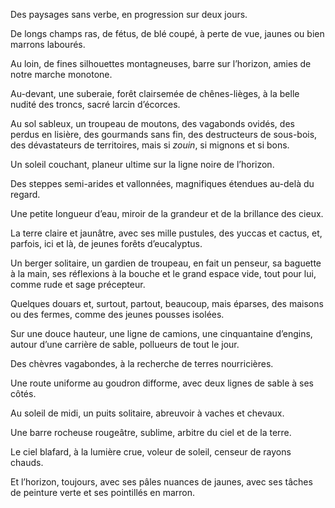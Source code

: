 ﻿Des paysages sans verbe, en progression sur deux jours.

De longs champs ras, de fétus, de blé coupé, à perte de vue, jaunes ou bien marrons labourés.

Au loin, de fines silhouettes montagneuses, barre sur l’horizon, amies de notre marche monotone.

Au-devant, une suberaie, forêt clairsemée de chênes-lièges, à la belle nudité des troncs, sacré larcin d’écorces.

Au sol sableux, un troupeau de moutons, des vagabonds ovidés, des perdus en lisière, des gourmands sans fin, des destructeurs de sous-bois, des dévastateurs de territoires, mais si *zouin*, si mignons et si bons.

Un soleil couchant, planeur ultime sur la ligne noire de l’horizon.

Des steppes semi-arides et vallonnées, magnifiques étendues au-delà du regard.

Une petite longueur d’eau, miroir de la grandeur et de la brillance des cieux.

La terre claire et jaunâtre, avec ses mille pustules, des yuccas et cactus, et, parfois, ici et là, de jeunes forêts d’eucalyptus.

Un berger solitaire, un gardien de troupeau, en fait un penseur, sa baguette à la main, ses réflexions à la bouche et le grand espace vide, tout pour lui, comme rude et sage précepteur.

Quelques douars et, surtout, partout, beaucoup, mais éparses, des maisons ou des fermes, comme des jeunes pousses isolées.

Sur une douce hauteur, une ligne de camions, une cinquantaine d’engins, autour d’une carrière de sable, pollueurs de tout le jour.

Des chèvres vagabondes, à la recherche de terres nourricières.

Une route uniforme au goudron difforme, avec deux lignes de sable à ses côtés.

Au soleil de midi, un puits solitaire, abreuvoir à vaches et chevaux.

Une barre rocheuse rougeâtre, sublime, arbitre du ciel et de la terre.

Le ciel blafard, à la lumière crue, voleur de soleil, censeur de rayons chauds.

Et l’horizon, toujours, avec ses pâles nuances de jaunes, avec ses tâches de peinture verte et ses pointillés en marron.
